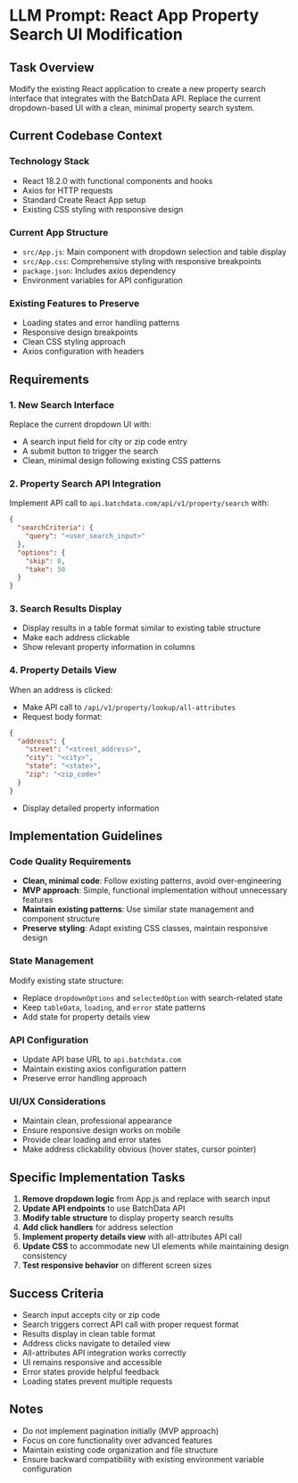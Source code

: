 # LLM Prompt: React App Property Search UI Modification

## Task Overview
Modify the existing React application to create a new property search interface that integrates with the BatchData API. Replace the current dropdown-based UI with a clean, minimal property search system.

## Current Codebase Context

### Technology Stack
- React 18.2.0 with functional components and hooks
- Axios for HTTP requests
- Standard Create React App setup
- Existing CSS styling with responsive design

### Current App Structure
- `src/App.js`: Main component with dropdown selection and table display
- `src/App.css`: Comprehensive styling with responsive breakpoints
- `package.json`: Includes axios dependency
- Environment variables for API configuration

### Existing Features to Preserve
- Loading states and error handling patterns
- Responsive design breakpoints
- Clean CSS styling approach
- Axios configuration with headers

## Requirements

### 1. New Search Interface
Replace the current dropdown UI with:
- A search input field for city or zip code entry
- A submit button to trigger the search
- Clean, minimal design following existing CSS patterns

### 2. Property Search API Integration
Implement API call to `api.batchdata.com/api/v1/property/search` with:
```json
{
  "searchCriteria": {
    "query": "<user_search_input>"
  },
  "options": {
    "skip": 0,
    "take": 50
  }
}
```

### 3. Search Results Display
- Display results in a table format similar to existing table structure
- Make each address clickable
- Show relevant property information in columns

### 4. Property Details View
When an address is clicked:
- Make API call to `/api/v1/property/lookup/all-attributes`
- Request body format:
```json
{
  "address": {
    "street": "<street_address>",
    "city": "<city>", 
    "state": "<state>",
    "zip": "<zip_code>"
  }
}
```
- Display detailed property information

## Implementation Guidelines

### Code Quality Requirements
- **Clean, minimal code**: Follow existing patterns, avoid over-engineering
- **MVP approach**: Simple, functional implementation without unnecessary features
- **Maintain existing patterns**: Use similar state management and component structure
- **Preserve styling**: Adapt existing CSS classes, maintain responsive design

### State Management
Modify existing state structure:
- Replace `dropdownOptions` and `selectedOption` with search-related state
- Keep `tableData`, `loading`, and `error` state patterns
- Add state for property details view

### API Configuration
- Update API base URL to `api.batchdata.com`
- Maintain existing axios configuration pattern
- Preserve error handling approach

### UI/UX Considerations
- Maintain clean, professional appearance
- Ensure responsive design works on mobile
- Provide clear loading and error states
- Make address clickability obvious (hover states, cursor pointer)

## Specific Implementation Tasks

1. **Remove dropdown logic** from App.js and replace with search input
2. **Update API endpoints** to use BatchData API
3. **Modify table structure** to display property search results
4. **Add click handlers** for address selection
5. **Implement property details view** with all-attributes API call
6. **Update CSS** to accommodate new UI elements while maintaining design consistency
7. **Test responsive behavior** on different screen sizes

## Success Criteria
- Search input accepts city or zip code
- Search triggers correct API call with proper request format
- Results display in clean table format
- Address clicks navigate to detailed view
- All-attributes API integration works correctly
- UI remains responsive and accessible
- Error states provide helpful feedback
- Loading states prevent multiple requests

## Notes
- Do not implement pagination initially (MVP approach)
- Focus on core functionality over advanced features
- Maintain existing code organization and file structure
- Ensure backward compatibility with existing environment variable configuration